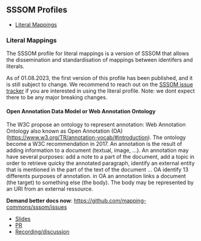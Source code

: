 ## SSSOM Profiles

- [Literal Mappings](#literal)

<a id="literal"></a>

### Literal Mappings

The SSSOM profile for literal mappings is a version of SSSOM that allows the dissemination and standardisation of mappings between identifers and literals.

As of 01.08.2023, the first version of this profile has been published, and it is still subject to change. We recommend to reach out on the [SSSOM issue tracker](https://github.com/mapping-commons/sssom/issues) if you are interested in using the literal profile. Note: we dont expect there to be any major breaking changes.

#### Open Annotation Data Model or Web Annotation Ontology
The W3C propose an ontology to represent annotation: Web Annotation Ontology also known as Open Annotation (OA) (https://www.w3.org/TR/annotation-vocab/#introduction). The ontology become a W3C recommendation in 2017.
An annotation is the result of adding information to a document (textual, image, ...). An annotation may have several purposes: add a note to a part of the document, add a topic in order to retrieve quicky the annotated paragraph, identify an external entity that is mentioned in the part of the text of the document ... OA identify 13 differents purposes of annotation.
in OA an annotation links a document (the target) to something else (the body). The body may be represented by an URI from an external ressource.

**Demand better docs now**: https://github.com/mapping-commons/sssom/issues

- [Slides](https://docs.google.com/presentation/d/1mBZK6KS7JgmXlEtszQiOa_Cl7SXg_Z8wRp0tZHaL57Y/edit)
- [PR](https://github.com/mapping-commons/sssom/pull/235)
- [Recording/discussion](events/mc2023.md)
